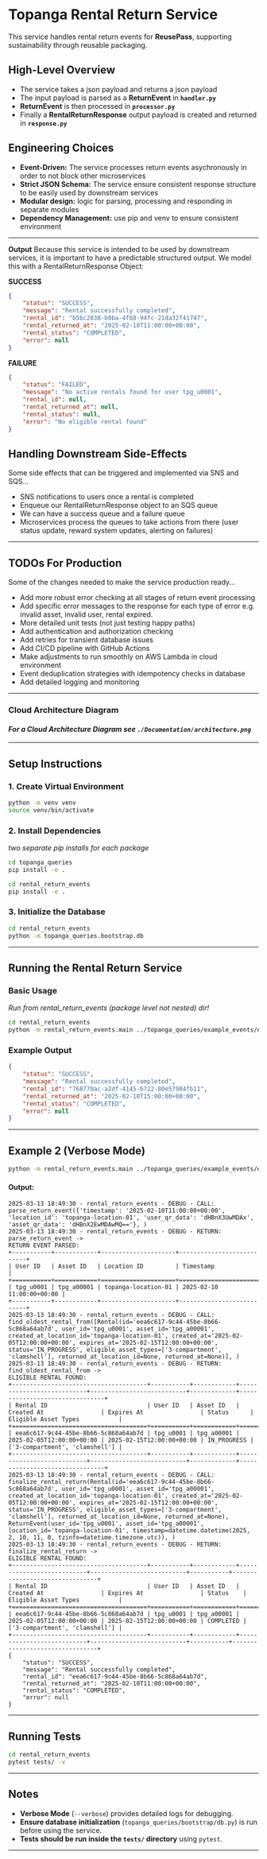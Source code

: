 # **Topanga Rental Return Service**
This service handles rental return events for **ReusePass**, supporting sustainability through reusable packaging.

## High-Level Overview
- The service takes a json payload and returns a json payload
- The input payload is parsed as a **ReturnEvent** in **`handler.py`**
- **ReturnEvent** is then processed in **`processor.py`**
- Finally a **RentalReturnResponse** output payload is created and returned in **`response.py`**

## Engineering Choices
- **Event-Driven:** The service processes return events asychronously in order to not block other microservices
- **Strict JSON Schema:** The service ensure consistent response structure to be easily used by downstream services
- **Modular design:** logic for parsing, processing and responding in separate modules
- **Dependency Management:** use pip and venv to ensure consistent environment

---

**Output**
Because this service is intended to be used by downstream services, it is important to have a predictable structured output.
We model this with a RentalReturnResponse Object:

**SUCCESS**
```json
{
    "status": "SUCCESS",
    "message": "Rental successfully completed",
    "rental_id": "b5bc2838-b0ba-4fb8-94fc-21da32f41747",
    "rental_returned_at": "2025-02-10T11:00:00+00:00",
    "rental_status": "COMPLETED",
    "error": null
}
```

**FAILURE**
```json
{
    "status": "FAILED",
    "message": "No active rentals found for user tpg_u0001",
    "rental_id": null,
    "rental_returned_at": null,
    "rental_status": null,
    "error": "No eligible rental found"
}
```
## Handling Downstream Side-Effects
Some side effects that can be triggered and implemented via SNS and SQS...
- SNS notifications to users once a rental is completed
- Enqueue our RentalReturnResponse object to an SQS queue
- We can have a success queue and a failure queue
- Microservices process the queues to take actions from there (user status update, reward system updates, alerting on failures)
---

## TODOs For Production
Some of the changes needed to make the service production ready...
- Add more robust error checking at all stages of return event processing
- Add specific error messages to the response for each type of error e.g. invalid asset, invalid user, rental expired.
- More detailed unit tests (not just testing happy paths)
- Add authentication and authorization checking
- Add retries for transient database issues
- Add CI/CD pipeline with GitHub Actions
- Make adjustments to run smoothly on AWS Lambda in cloud environment
- Event deduplication strategies with idempotency checks in database
- Add detailed logging and monitoring
---

### Cloud Architecture Diagram 

#### *For a Cloud Architecture Diagram see `./Documentation/architecture.png`*

---

## **Setup Instructions**
### **1. Create Virtual Environment**
```sh
python -m venv venv
source venv/bin/activate
```

### **2️. Install Dependencies**
*two separate pip installs for each package*
```sh
cd topanga_queries
pip install -e .
```

```sh
cd rental_return_events
pip install -e .
```

### **3. Initialize the Database**
```sh
cd rental_return_events
python -m topanga_queries.bootstrap.db
```

---

## **Running the Rental Return Service**
### **Basic Usage**
*Run from rental_return_events (package level not nested) dir!*
```sh
cd rental_return_events
python -m rental_return_events.main ../topanga_queries/example_events/event_01.json
```
### **Example Output**
```json
{
    "status": "SUCCESS",
    "message": "Rental successfully completed",
    "rental_id": "768770ac-a2df-4145-b722-80e57984fb11",
    "rental_returned_at": "2025-02-10T15:00:00+00:00",
    "rental_status": "COMPLETED",
    "error": null
}
```

---

## **Example 2 (Verbose Mode)**
```sh
python -m rental_return_events.main ../topanga_queries/example_events/event_01.json --verbose
```

#### **Output:**
```
2025-03-13 18:49:30 - rental_return_events - DEBUG - CALL: parse_return_event({'timestamp': '2025-02-10T11:00:00+00:00', 'location_id': 'topanga-location-01', 'user_qr_data': 'dHBnX3UwMDAx', 'asset_qr_data': 'dHBnX2EwMDAwMQ=='}, )
2025-03-13 18:49:30 - rental_return_events - DEBUG - RETURN: parse_return_event -> 
RETURN EVENT PARSED:
+-----------+------------+---------------------+---------------------------+
| User ID   | Asset ID   | Location ID         | Timestamp                 |
+===========+============+=====================+===========================+
| tpg_u0001 | tpg_a00001 | topanga-location-01 | 2025-02-10 11:00:00+00:00 |
+-----------+------------+---------------------+---------------------------+
2025-03-13 18:49:30 - rental_return_events - DEBUG - CALL: find_oldest_rental_from([Rental(id='eea6c617-9c44-45be-8b66-5c868a64ab7d', user_id='tpg_u0001', asset_id='tpg_a00001', created_at_location_id='topanga-location-01', created_at='2025-02-05T12:00:00+00:00', expires_at='2025-02-15T12:00:00+00:00', status='IN_PROGRESS', eligible_asset_types=['3-compartment', 'clamshell'], returned_at_location_id=None, returned_at=None)], )
2025-03-13 18:49:30 - rental_return_events - DEBUG - RETURN: find_oldest_rental_from -> 
ELIGIBLE RENTAL FOUND:
+--------------------------------------+-----------+------------+---------------------------+---------------------------+-------------+--------------------------------+
| Rental ID                            | User ID   | Asset ID   | Created At                | Expires At                | Status      | Eligible Asset Types           |
+======================================+===========+============+===========================+===========================+=============+================================+
| eea6c617-9c44-45be-8b66-5c868a64ab7d | tpg_u0001 | tpg_a00001 | 2025-02-05T12:00:00+00:00 | 2025-02-15T12:00:00+00:00 | IN_PROGRESS | ['3-compartment', 'clamshell'] |
+--------------------------------------+-----------+------------+---------------------------+---------------------------+-------------+--------------------------------+
2025-03-13 18:49:30 - rental_return_events - DEBUG - CALL: finalize_rental_return(Rental(id='eea6c617-9c44-45be-8b66-5c868a64ab7d', user_id='tpg_u0001', asset_id='tpg_a00001', created_at_location_id='topanga-location-01', created_at='2025-02-05T12:00:00+00:00', expires_at='2025-02-15T12:00:00+00:00', status='IN_PROGRESS', eligible_asset_types=['3-compartment', 'clamshell'], returned_at_location_id=None, returned_at=None), ReturnEvent(user_id='tpg_u0001', asset_id='tpg_a00001', location_id='topanga-location-01', timestamp=datetime.datetime(2025, 2, 10, 11, 0, tzinfo=datetime.timezone.utc)), )
2025-03-13 18:49:30 - rental_return_events - DEBUG - RETURN: finalize_rental_return -> 
ELIGIBLE RENTAL FOUND:
+--------------------------------------+-----------+------------+---------------------------+---------------------------+-----------+--------------------------------+
| Rental ID                            | User ID   | Asset ID   | Created At                | Expires At                | Status    | Eligible Asset Types           |
+======================================+===========+============+===========================+===========================+===========+================================+
| eea6c617-9c44-45be-8b66-5c868a64ab7d | tpg_u0001 | tpg_a00001 | 2025-02-05T12:00:00+00:00 | 2025-02-15T12:00:00+00:00 | COMPLETED | ['3-compartment', 'clamshell'] |
+--------------------------------------+-----------+------------+---------------------------+---------------------------+-----------+--------------------------------+
{
    "status": "SUCCESS",
    "message": "Rental successfully completed",
    "rental_id": "eea6c617-9c44-45be-8b66-5c868a64ab7d",
    "rental_returned_at": "2025-02-10T11:00:00+00:00",
    "rental_status": "COMPLETED",
    "error": null
}
```

---

## **Running Tests**
```sh
cd rental_return_events
pytest tests/ -v
```
---

## **Notes**
- **Verbose Mode** (`--verbose`) provides detailed logs for debugging.
- **Ensure database initialization** (`topanga_queries/bootstrap/db.py`) is run before using the service.
- **Tests should be run inside the `tests/` directory** using `pytest`.

---
